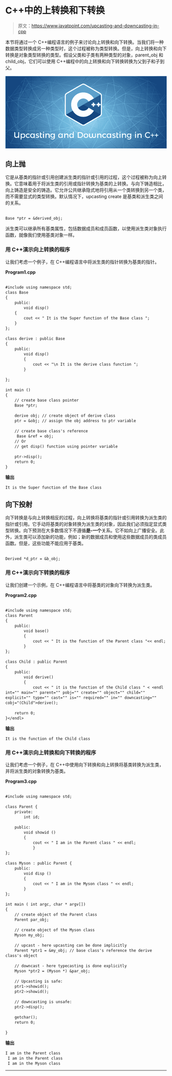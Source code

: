# C++中的上转换和下转换

> 原文：<https://www.javatpoint.com/upcasting-and-downcasting-in-cpp>

本节将通过一个 C++编程语言的例子来讨论向上转换和向下转换。当我们将一种数据类型转换成另一种类型时，这个过程被称为类型转换。但是，向上转换和向下转换是对象类型转换的类型。假设父类和子类有两种类型的对象，parent_obj 和 child_obj，它们可以使用 C++编程中的向上转换和向下转换转换为父到子和子到父。

![Upcasting and Downcasting in C++](img/2240c3fe4d2e4018f698d227e5f4c40d.png)

## 向上抛

它是从基类的指针或引用创建派生类的指针或引用的过程，这个过程被称为向上转换。它意味着用于将派生类的引用或指针转换为基类的上转换。与向下铸造相比，向上铸造是安全的铸造。它允许公共继承隐式地将引用从一个类转换到另一个类，而不需要显式的类型转换。默认情况下，upcasting create 是基类和派生类之间的关系。

```

Base *ptr = &derived_obj;

```

派生类可以继承所有基类属性，包括数据成员和成员函数，以使用派生类对象执行函数，就像我们使用基类对象一样。

### 用 C++演示向上转换的程序

让我们考虑一个例子，在 C++编程语言中将派生类的指针转换为基类的指针。

**Program1.cpp**

```

#include using namespace std;
class Base
{
	public:
		void disp()
	{
		cout << " It is the Super function of the Base class ";
	}
};

class derive : public Base
{
	public:
		void disp()
		{
			cout << "\n It is the derive class function ";
		}

};

int main ()
{
	// create base class pointer
	Base *ptr;

	derive obj; // create object of derive class
	ptr = &obj; // assign the obj address to ptr variable

	// create base class's reference
	 Base &ref = obj; 
	// Or
	// get disp() function using pointer variable

	ptr->disp();
	return 0;
} 
```

**输出**

```
It is the Super function of the Base class

```

## 向下投射

向下转换是与向上转换相反的过程，向上转换将基类的指针或引用转换为派生类的指针或引用。它手动将基类的对象转换为派生类的对象，因此我们必须指定显式类型转换。向下预测在大多数情况下不遵循**是-一个**关系。它不如向上广播安全。此外，派生类可以添加新的功能，例如；新的数据成员和使用这些数据成员的类成员函数。但是，这些功能不能应用于基类。

```

Derived *d_ptr = &b_obj;

```

### 用 C++演示向下转换的程序

让我们创建一个示例，在 C++编程语言中将基类的对象向下转换为派生类。

**Program2.cpp**

```

#include using namespace std;
class Parent
{
	public:
		void base()
		{
			cout << " It is the function of the Parent class "<< endl; 
		}
};

class Child : public Parent
{
	public:
		void derive()
		{
			cout << " it is the function of the Child class " < <endl int="" main="" parent="" pobj="" create="" object="" child="" explicit="" type="" cast="" is="" required="" in="" downcasting="" cobj="(Child">derive();

	return 0;
}</endl> 
```

**输出**

```
It is the function of the Child class

```

### 用 C++演示向上转换和向下转换的程序

让我们考虑一个例子，在 C++中使用向下转换和向上转换将基类转换为派生类，并将派生类的对象转换为基类。

**Program3.cpp**

```

#include using namespace std;

class Parent {
	private:
		int id;

	public:
		void showid ()
		{
			cout << " I am in the Parent class " << endl;
			}	
};

class Myson : public Parent {
	public:
		void disp ()
		{
			cout << " I am in the Myson class " << endl;
		}
};

int main ( int argc, char * argv[])
{
	// create object of the Parent class
	Parent par_obj;

	// create object of the Myson class
	Myson my_obj;

	// upcast - here upcasting can be done implicitly
	Parent *ptr1 = &my_obj; // base class's reference the derive class's object

	// downcast - here typecasting is done explicitly 
	Myson *ptr2 = (Myson *) &par_obj;

	// Upcasting is safe:
	ptr1->showid();
	ptr2->showid();

	// downcasting is unsafe:
	ptr2->disp();

	getchar();
	return 0;

} 
```

**输出**

```
I am in the Parent class
 I am in the Parent class
 I am in the Myson class

```

* * *